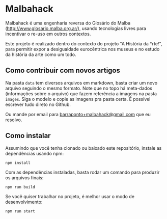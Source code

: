 Malbahack
=========

Malbahack é uma engenharia reversa do Glosário do Malba
(http://www.glosario.malba.org.ar/), usando tecnologias livres para incentivar
o re-uso em outros contextos.

Este projeto é realizado dentro do contexto do projeto "A História da \*rte!",
para permitir expor a desigualdade eurocêntrica nos museus e no estudo da
história da arte como um todo.

Como contribuir com novos artigos
---------------------------------

Na pasta `data` tem diversos arquivos em markdown, basta criar um novo arquivo
seguindo o mesmo formato. Note que no topo há meta-dados (informações sobre o
arquivo) que fazem referência a imagens na pasta `images`. Siga o modelo e
copie as imagens pra pasta certa. É possível escrever tudo direto no Github.

Ou mande por email para barraponto+malbahack@gmail.com que eu resolvo.


Como instalar
-------------

Assumindo que você tenha clonado ou baixado este repositório, instale as dependências usando npm:

    npm install

Com as dependências instaladas, basta rodar um comando para produzir os arquivos finais:

    npm run build

Se você quiser trabalhar no projeto, é melhor usar o modo de desenvolvimento:

    npm run start


